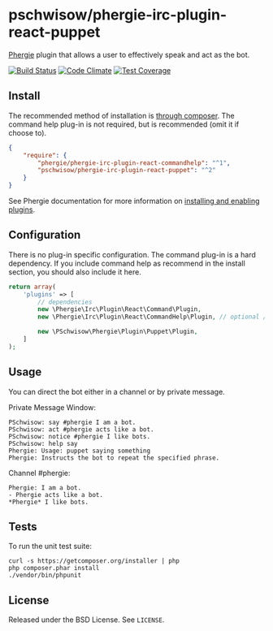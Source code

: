# pschwisow/phergie-irc-plugin-react-puppet

[Phergie](http://github.com/phergie/phergie-irc-bot-react/) plugin that allows a user to effectively speak and act as the bot.

[![Build Status](https://secure.travis-ci.org/PSchwisow/phergie-irc-plugin-react-puppet.png?branch=master)](http://travis-ci.org/PSchwisow/phergie-irc-plugin-react-puppet) [![Code Climate](https://codeclimate.com/github/PSchwisow/phergie-irc-plugin-react-puppet/badges/gpa.svg)](https://codeclimate.com/github/PSchwisow/phergie-irc-plugin-react-puppet) [![Test Coverage](https://codeclimate.com/github/PSchwisow/phergie-irc-plugin-react-puppet/badges/coverage.svg)](https://codeclimate.com/github/PSchwisow/phergie-irc-plugin-react-puppet)

## Install

The recommended method of installation is [through composer](http://getcomposer.org). The command help plug-in is not required, but is recommended (omit it if choose to).

```JSON
{
    "require": {
        "phergie/phergie-irc-plugin-react-commandhelp": "^1",
        "pschwisow/phergie-irc-plugin-react-puppet": "^2"
    }
}
```

See Phergie documentation for more information on
[installing and enabling plugins](https://github.com/phergie/phergie-irc-bot-react/wiki/Usage#plugins).

## Configuration

There is no plug-in specific configuration. The command plug-in is a hard dependency. If you include command help as recommend in the install section, you should also include it here.

```php
return array(
    'plugins' => [
        // dependencies
        new \Phergie\Irc\Plugin\React\Command\Plugin,
        new \Phergie\Irc\Plugin\React\CommandHelp\Plugin, // optional / recommended

        new \PSchwisow\Phergie\Plugin\Puppet\Plugin,
    ]
);
```

## Usage

You can direct the bot either in a channel or by private message.

Private Message Window:
```
PSchwisow: say #phergie I am a bot.
PSchwisow: act #phergie acts like a bot.
PSchwisow: notice #phergie I like bots.
PSchwisow: help say
Phergie: Usage: puppet saying something
Phergie: Instructs the bot to repeat the specified phrase.
```

Channel #phergie:
```
Phergie: I am a bot.
- Phergie acts like a bot.
*Phergie* I like bots.
```

## Tests

To run the unit test suite:

```
curl -s https://getcomposer.org/installer | php
php composer.phar install
./vendor/bin/phpunit
```

## License

Released under the BSD License. See `LICENSE`.
